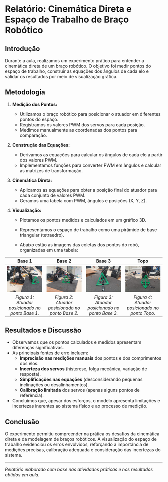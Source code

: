 # Relatório: Cinemática Direta e Espaço de Trabalho de Braço Robótico

## Introdução

Durante a aula, realizamos um experimento prático para entender a cinemática direta de um braço robótico. O objetivo foi medir pontos do espaço de trabalho, construir as equações dos ângulos de cada elo e validar os resultados por meio de visualização gráfica.

## Metodologia

1. **Medição dos Pontos:**
   - Utilizamos o braço robótico para posicionar o atuador em diferentes pontos do espaço.
   - Registramos os valores PWM dos servos para cada posição.
   - Medimos manualmente as coordenadas dos pontos para comparação.

2. **Construção das Equações:**
   - Derivamos as equações para calcular os ângulos de cada elo a partir dos valores PWM.
   - Implementamos funções para converter PWM em ângulos e calcular as matrizes de transformação.

3. **Cinemática Direta:**
   - Aplicamos as equações para obter a posição final do atuador para cada conjunto de valores PWM.
   - Geramos uma tabela com PWM, ângulos e posições (X, Y, Z).

4. **Visualização:**
   - Plotamos os pontos medidos e calculados em um gráfico 3D.
   - Representamos o espaço de trabalho como uma pirâmide de base triangular (tetraedro).


   - Abaixo estão as imagens das coletas dos pontos do robô, organizadas em uma tabela:

| Base 1 | Base 2 | Base 3 | Topo |
|:------:|:------:|:------:|:----:|
| ![Coleta Ponto Base 1](imgs/base_1.jpg) | ![Coleta Ponto Base 2](imgs/base_2.jpg) | ![Coleta Ponto Base 3](imgs/base_3.jpg) | ![Coleta Ponto Topo](imgs/topo.jpg) |
| *Figura 1: Atuador posicionado no ponto Base 1.* | *Figura 2: Atuador posicionado no ponto Base 2.* | *Figura 3: Atuador posicionado no ponto Base 3.* | *Figura 4: Atuador posicionado no ponto Topo.* |

## Resultados e Discussão

- Observamos que os pontos calculados e medidos apresentam diferenças significativas.
- As principais fontes de erro incluem:
  - **Imprecisão nas medições manuais** dos pontos e dos comprimentos dos elos.
  - **Incerteza dos servos** (histerese, folga mecânica, variação de resposta).
  - **Simplificações nas equações** (desconsiderando pequenas inclinações ou desalinhamentos).
  - **Calibração limitada** dos servos (apenas alguns pontos de referência).
- Concluímos que, apesar dos esforços, o modelo apresenta limitações e incertezas inerentes ao sistema físico e ao processo de medição.

## Conclusão

O experimento permitiu compreender na prática os desafios da cinemática direta e da modelagem de braços robóticos. A visualização do espaço de trabalho evidenciou os erros envolvidos, reforçando a importância de medições precisas, calibração adequada e consideração das incertezas do sistema.

---
*Relatório elaborado com base nas atividades práticas e nos resultados obtidos em aula.*
